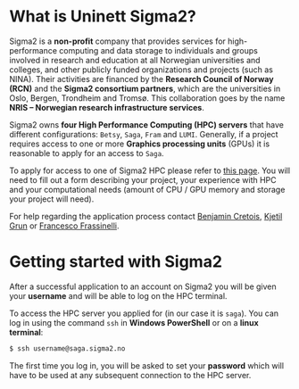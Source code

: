 # What is Uninett Sigma2?

Sigma2 is a **non-profit** company that provides services for high-performance computing and data storage to individuals and groups involved in research and education at all Norwegian universities and colleges, and other publicly funded organizations and projects (such as NINA). Their activities are financed by the **Research Council of Norway (RCN)** and the **Sigma2 consortium partners**, which are the universities in Oslo, Bergen, Trondheim and Tromsø. This collaboration goes by the name **NRIS – Norwegian research infrastructure services**. 

Sigma2 owns **four High Performance Computing (HPC) servers** that have different configurations: `Betsy`, `Saga`, `Fram` and `LUMI`. Generally, if a project requires access to one or more **Graphics processing units** (GPUs) it is reasonable to apply for an access to `Saga`.

To apply for access to one of Sigma2 HPC please refer to [this page](https://www.sigma2.no/apply-e-infrastructure-resources). You will need to fill out a form describing your project, your experience with HPC and your computational needs (amount of CPU / GPU memory and storage your project will need).

For help regarding the application process contact [Benjamin Cretois](mailto:benjamin.cretois@nina.no), [Kjetil Grun](mailto:kjetil.grun@nina.no) or [Francesco Frassinelli](mailto:francesco.frassinelli@nina.no).


# Getting started with Sigma2

After a successful application to an account on Sigma2 you will be given your **username** and will be able to log on the HPC terminal.

To access the HPC server you applied for (in our case it is `saga`). You can log in using the command `ssh` in **Windows PowerShell** or on a **linux terminal**: 

```bash
$ ssh username@saga.sigma2.no
```

The first time you log in, you will be asked to set your **password** which will have to be used at any subsequent connection to the HPC server.
